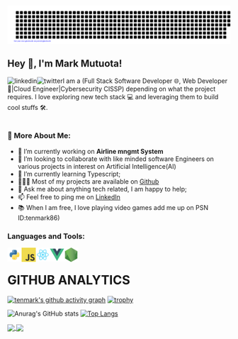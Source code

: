  
![gitartwork](gitartwork.svg)

## Hey 👋, I'm Mark Mutuota!
<a href='https://www.linkedin.com/in/mark-mutuota-b70a4a94/'><img align='left' alt="linkedin" src="https://raw.githubusercontent.com/tenmark86/Test/main/assets/linkedin.svg?token=AG7JKS62YRW6ABOPCED4RSDAALUJO" height='18px'/></a>
<a href='https://twitter.com/Mark_mutuota/'><img align='left' alt="twitter" src="https://raw.githubusercontent.com/tenmark86/Test/main/assets/twitter.svg?token=AG7JKS4YDN2X3TGCUOOBGHDAALUJS" height='18px'/></a>


I am a  (Full Stack Software Developer 🌐, Web Developer 📱|Cloud Engineer|Cybersecurity CISSP) depending on what the project requires. I love exploring new tech stack 💻 and leveraging them to build cool stuffs 🛠️. 
<br/>
<br/>


### 🧐 More About Me:

- 🔭 I’m currently working on **Airline mngmt System**
- 🤝 I’m looking to collaborate with like minded software Engineers on various projects in interest on Artificial Intelligence(AI)
- 🌱 I’m currently learning Typescript; 
- 👨🏻‍💻 Most of my projects are available on [Github](https://github.com/tenmark86)
- 💬 Ask me about anything tech related, I am happy to help;
- 📫 Feel free to ping me on [LinkedIn](https://www.linkedin.com/in/mark-mutuota-b70a4a94/)
- 📚 When I am free, I love playing video games add me up on PSN ID:tenmark86)

### Languages and Tools:

<a href="https://www.python.org" target="_blank"><img align="left" alt="Python" height ="32px" style="margin-bottom: 4px;" src="https://raw.githubusercontent.com/github/explore/80688e429a7d4ef2fca1e82350fe8e3517d3494d/topics/python/python.png"></a>

<a href="https://developer.mozilla.org/en-US/docs/Web/JavaScript" target="_blank"> <img align="left" alt="JavaScript" height ="32px" style="margin-bottom: 4px;"  src="https://raw.githubusercontent.com/github/explore/80688e429a7d4ef2fca1e82350fe8e3517d3494d/topics/javascript/javascript.png"> </a>

<a href="https://reactjs.org/" target="_blank"> <img align="left" alt="React" height ="32px" style="margin-bottom: 4px;" src="https://raw.githubusercontent.com/github/explore/80688e429a7d4ef2fca1e82350fe8e3517d3494d/topics/react/react.png"></a>

<a href="https://vuejs.org/" target="_blank"><img align="left" alt="Vue" height ="32px" style="margin-bottom: 4px;" src="https://raw.githubusercontent.com/github/explore/80688e429a7d4ef2fca1e82350fe8e3517d3494d/topics/vue/vue.png"></a>

<a href="https://nodejs.org" target="_blank"><img align="left" alt="Node.js" height ="32px" style="margin-bottom: 4px;" src="https://raw.githubusercontent.com/github/explore/80688e429a7d4ef2fca1e82350fe8e3517d3494d/topics/nodejs/nodejs.png"></a><br/>

# GITHUB ANALYTICS
[![tenmark's github activity graph](https://activity-graph.herokuapp.com/graph?username=tenmark86&theme=react-dark)](https://github.com/tenmark86/github-readme-activity-graph)
[![trophy](https://github-profile-trophy.vercel.app/?username=ryo-ma&theme=onedark)](https://github.com/ryo-ma/github-profile-trophy)

![Anurag's GitHub stats](https://github-readme-stats.vercel.app/api?username=tenmark86&show_icons=true&theme=radical)
[![Top Langs](https://github-readme-stats.vercel.app/api/top-langs/?username=tenmark86&layout=compact)](https://github.com/tenmark86/github-readme-stats) 

<a href="https://github.com/tenmark86/github-readme-stats">
  <img align="center" src="https://github-readme-stats.vercel.app/api/pin/?username=tenmark86&repo=github-readme-stats" />
</a>
<a href="https://github.com/tenmark86/convoychat">
  <img align="center" src="https://github-readme-stats.vercel.app/api/pin/?username=tenmark86&repo=convoychat" />
</a>


 

 
